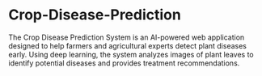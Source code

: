 # Crop-Disease-Prediction
The Crop Disease Prediction System is an AI-powered web application designed to help farmers and agricultural experts detect plant diseases early. Using deep learning, the system analyzes images of plant leaves to identify potential diseases and provides treatment recommendations. 
